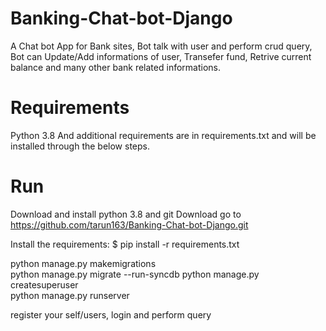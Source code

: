# Banking-Chat-bot-Django
A Chat bot App for Bank sites, Bot talk with user and perform crud query, Bot can Update/Add informations of user, Transefer fund, Retrive current balance and many other bank related informations.

# Requirements
 Python 3.8
 And additional requirements are in requirements.txt and will be installed through the below steps.
 
# Run
Download and install python 3.8 and git
 Download
  go to https://github.com/tarun163/Banking-Chat-bot-Django.git
  
 Install the requirements: $ pip install -r requirements.txt
 
 python manage.py makemigrations  
 python manage.py migrate --run-syncdb
 python manage.py createsuperuser   
 python manage.py runserver  
 
register your self/users, login and perform query
  
  
 

